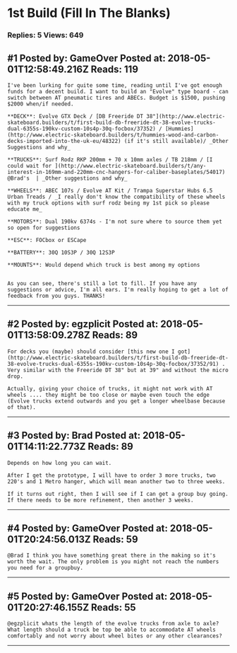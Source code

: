 # 1st Build (Fill In The Blanks)

### Replies: 5 Views: 649

## \#1 Posted by: GameOver Posted at: 2018-05-01T12:58:49.216Z Reads: 119

```
I've been lurking for quite some time, reading until I've got enough funds for a decent build. I want to build an "Evolve" type board - can switch between AT pneumatic tires and ABECs. Budget is $1500, pushing $2000 when/if needed.

**DECK**: Evolve GTX Deck / [DB Freeride DT 38"](http://www.electric-skateboard.builders/t/first-build-db-freeride-dt-38-evolve-trucks-dual-6355s-190kv-custom-10s4p-30q-focbox/37352) / [Hummies](http://www.electric-skateboard.builders/t/hummies-wood-and-carbon-decks-imported-into-the-uk-eu/48322) (if it's still available)/ _Other Suggestions and why_

**TRUCKS**: Surf Rodz RKP 200mm + 70 x 10mm axles / TB 218mm / [I could wait for ](http://www.electric-skateboard.builders/t/any-interest-in-169mm-and-220mm-cnc-hangers-for-caliber-baseplates/54017) @Brad's  | _Other suggestions and why_

**WHEELS**: ABEC 107s / Evolve AT Kit / Trampa Superstar Hubs 6.5 Urban Treads / _I really don't know the compatibility of these wheels with my truck options with surf rodz being my 1st pick so please educate me_

**MOTORS**: Dual 190kv 6374s - I'm not sure where to source them yet so open for suggestions

**ESC**: FOCbox or ESCape

**BATTERY**: 30Q 10S3P / 30Q 12S3P

**MOUNTS**: Would depend which truck is best among my options


As you can see, there's still a lot to fill. If you have any suggestions or advice, I'm all ears. I'm really hoping to get a lot of feedback from you guys. THANKS!
```

---
## \#2 Posted by: egzplicit Posted at: 2018-05-01T13:58:09.278Z Reads: 89

```
For decks you (maybe) should consider [this new one I got](http://www.electric-skateboard.builders/t/first-build-db-freeride-dt-38-evolve-trucks-dual-6355s-190kv-custom-10s4p-30q-focbox/37352/91) . Very similar with the Freeride DT 38" but at 39" and without the micro drop.

Actually, giving your choice of trucks, it might not work with AT wheels .... they might be too close or maybe even touch the edge (Evolve trucks extend outwards and you get a longer wheelbase because of that).
```

---
## \#3 Posted by: Brad Posted at: 2018-05-01T14:11:22.773Z Reads: 89

```
Depends on how long you can wait.

After I get the prototype, I will have to order 3 more trucks, two 220's and 1 Metro hanger, which will mean another two to three weeks.

If it turns out right, then I will see if I can get a group buy going. If there needs to be more refinement, then another 3 weeks.
```

---
## \#4 Posted by: GameOver Posted at: 2018-05-01T20:24:56.013Z Reads: 59

```
@Brad I think you have something great there in the making so it's worth the wait. The only problem is you might not reach the numbers you need for a groupbuy.
```

---
## \#5 Posted by: GameOver Posted at: 2018-05-01T20:27:46.155Z Reads: 55

```
@egzplicit whats the length of the evolve trucks from axle to axle? What length should a truck be top be able to accommodate AT wheels comfortably and not worry about wheel bites or any other clearances?
```

---
